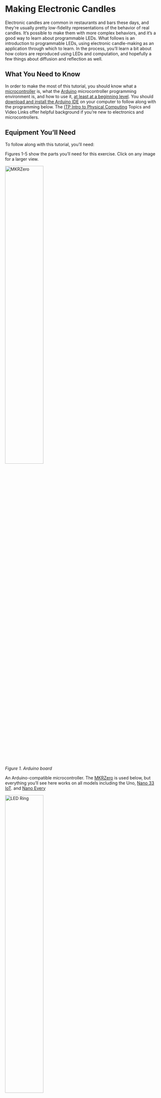 # Making Electronic Candles

Electronic candles are common in restaurants and bars these days, and they’re usually pretty low-fidelity representations of the behavior of real candles. It’s possible to make them with more complex behaviors, and it’s a good way to learn about programmable LEDs. What follows is an introduction to programmable LEDs, using electronic candle-making as an application through which to learn. In the process, you’ll learn a bit about how colors are reproduced using LEDs and computation, and hopefully a few things about diffusion and reflection as well.

## What You Need to Know

In order to make the most of this tutorial, you should know what a [microcontroller](https://itp.nyu.edu/physcomp/lessons/microcontrollers-the-basics/) is, what the [Arduino](https://www.arduino.cc/) microcontroller programming environment is, and how to use it, [at least at a beginning level](https://itp.nyu.edu/physcomp/labs/labs-arduino-digital-and-analog/digital-input-and-output-with-an-arduino/). You should [download and install the Arduino IDE](https://www.arduino.cc/en/Main/Software) on your computer to follow along with the programming below. The [ITP Intro to Physical Computing](https://itp.nyu.edu/physcomp/lessons/#Microcontroller_Fundamentals) Topics and Video Links offer helpful background if you’re new to electronics and microcontrollers.

## Equipment You’ll Need

To follow along with this tutorial, you’ll need:

Figures 1-5 show the parts you’ll need for this exercise. Click on any image for a larger view.

<a href="img/candles/MKRZero-e1530487647686.jpg" alt="MKRZero" width="75%" target="_blank"><img src="img/candles/MKRZero-e1530487647686.jpg" alt="MKRZero" width="50%"></a>

_Figure 1. Arduino board_

An Arduino-compatible microcontroller. The [MKRZero](https://store.arduino.cc/usa/arduino-mkrzero) is used below, but everything you’ll see here works on all models including the Uno, [Nano 33 IoT](https://store-usa.arduino.cc/products/arduino-nano-33-iot?selectedStore=us). and [Nano Every](https://store-usa.arduino.cc/products/arduino-nano-every)

<a href="img/candles/LED_ring.jpg" alt="LED Ring" width="75%" target="_blank"><img src="img/candles/LED_ring.jpg" alt="LED Ring" width="50%"></a>

_Figure 2. Programmable LED Ring or module_

a set of WorldSemi programmable LEDs, the WS2812/SK6812 types. You can buy these from many retailers. Adafruit’s [NeoPixel](https://www.adafruit.com/product/2226) line are all compatible, as are SparkFun’s [LilyPad Pixel Board](https://www.sparkfun.com/products/13264) Seeedstudio’s [WS2812 offerings](https://www.seeedstudio.com/s/ws2812.html),  and many others. Here is a [quickstart guide to the NeoPixel library](https://tigoe.github.io/LightProjects/WS281x/).


<a href="img/candles/breadboard_short-e1532116106284-150x150-1.jpeg" _target="blank"><img src="img/candles/breadboard_short-e1532116106284-150x150-1.jpeg" alt="Solderless Breadboard" height="75%"></a>

_Figure 3. Solderless Breadboard_

<a href="img/candles/hookup_wires.jpg" alt="Hookup wires" width="75%" target="_blank"><img src="img/candles/hookup_wires.jpg" alt="Hookup wires" width="50%"></a>

_Figure 3. Hookup wires_

<a href="img/candles/microUSB.jpg" alt="microUSB cable" width="75%" target="_blank"><img src="img/candles/microUSB.jpg" alt="microUSB cable" width="50%"></a>

_Figure 5. microUSB cable_

A solderless breadboard, some jumper wires, and a USB cable to match your Arduino.

You'll also need a personal computer with the Arduino software installed.

When you start making a housing for your candle, some material for diffusing and reflecting the light will be useful as well: paper, cloth, glass, plastic, whatever strikes your fancy.

## Candle Flames and Artificial Sources

If you watch a candle flame over time, you’ll see many colors in it: pale yellow-orange in the tip, fading to orange towards the base, with hints of blue or green near the wick; perhaps an orange or reddish color at the top of the wax of the candle. All of these blend together in the flame, more so when you see them reflected through a frosted candle base or on a nearby surface. A slight breeze will change the mixture of the colors and the rhythm of their change. These colors are made of different wavelengths of light, determined by the material that’s burning and the material through which it’s refracted or off of which it’s reflected. Re-creating this feeling using artificial light sources requires multiple sources mixed together. It can be done by controlling the color and intensity of multiple light-emitting diodes, or  LEDs, using a microcontroller, a tiny, simple computer used to control physical devices.

## Turning On The LEDs

To get started, download and install the [Arduino microcontroller integrated development environment (IDE)](https://www.arduino.cc/en/software) on your computer. From the IDE’s Tools menu, choose _Manage Libraries…_ then search for and install the Adafruit NeoPixel library. If you’re using the Nano 33 or any of the MKR boards you can use the Adafruit NeoPixel DMA library instead. The library manager will automatically install the library into the IDE.

There are many different models of Arduino and compatible microcontroller boards. Any of them will work for this exercise. Figures 6 through 8 show breadboard layouts for the MKR boards, the Nano boards, and the Uno.

<a href="img/candles/LabTemplate_bb.png" alt="Arduino Uno next to a breadboard" width="75%" target="_blank"><img src="img/candles/LabTemplate_bb.png" alt="Arduino Uno next to a breadboard" width="75%"></a>

_Figure 6. Arduino Uno next to a breadboard. Pin function numbers can be found at [this link](https://docs.arduino.cc/hardware/uno-rev3). Wires extend from the 5V and Ground pins of the Uno to the breadboard's vertical rows on the left hand side. These form voltage and ground buses. Wires connect the vertical rows on the left side with those on the right side so that both sides of the breadboard have voltage and ground buses._ 

If you’re using a MKR or Nano board or  plug it into a solderless breadboard as shown in Figures 7 and 8. Don’t leave it in the black foam in which it’s shipped. This foam is conductive foam, to protect the board during shipping, but it will damage the board if you power it while it’s in the foam. You can find typical breadboard layouts for the Uno, Nano, and MKR boards at [this link](https://itp.nyu.edu/physcomp/labs/breadboard-layouts/). 

<a href="img/candles/LabTemplateNanoShort_bb.png" alt="Arduino Nano 33 IoT mounted on a breadboard" width="75%" target="_blank"><img src="img/candles/LabTemplateNanoShort_bb.png" alt="Arduino nano on a breadboard" width="50%"></a>

_Figure 7. Arduino Nano 33 IoT mounted on a breadboard. Physical pins are numbered in a u shape from top left. Pin function numbers for the Nano 33 IoT can be found at [this link](https://docs.arduino.cc/hardware/nano-33-iot), and for the Nano Every at [this link](https://docs.arduino.cc/hardware/nano-every). The pin arrangement are the same for all Nanos. Wires extend from the 3.3V and Ground pins of the Nano (physical pins 2 and 14, respectively) to the breadboard's vertical rows on the left hand side. These form voltage and ground buses. Wires connect the vertical rows on the left side with those on the right side so that both sides of the breadboard have voltage and ground buses._ 

<a href="img/candles/MKR_bb.png" alt="Arduino MKR Zero mounted on a breadboard" width="50%" target="_blank"><img src="img/candles/MKR_bb.png" alt="Arduino MKR Zero on a breadboard" width="75%"></a>

_Figure 8. Arduino MKR Zero mounted on a breadboard. Physical pins are numbered in a u shape from top left. Pin function numbers for the MKR Zero can be found at [this link](https://docs.arduino.cc/hardware/mkr-zero). Wires extend from the 3.3V and Ground pins of the Nano (physical pins 26 and 25, respectively) to the breadboard's vertical rows on the right hand side. These form voltage and ground buses. Wires connect the vertical rows on the right side with those on the left side so that both sides of the breadboard have voltage and ground buses._ 

Once you’ve arranged your Arduino with a solderless breadboard, plug it into your computer’s USB port.

Now it’s time to light your first LED. Most Arduino and Arduino-compatible boards come with a built-in LED. Click the File menu, then Examples, then _01\. Basics_, then _Blink_. This will open a new file that looks something like this (Click the copy button in the code header to copy this code):

```
// the setup function runs once when you press reset or power the board
void setup() {
  // initialize digital pin LED_BUILTIN as an output.
  pinMode(LED_BUILTIN, OUTPUT);
}

// the loop function runs over and over again forever
void loop() {
  digitalWrite(LED_BUILTIN, HIGH); // turn the LED on (HIGH is the voltage level)
  delay(1000); // wait for a second
  digitalWrite(LED_BUILTIN, LOW); // turn the LED off by making the voltage LOW
  delay(1000); // wait for a second
}
```

Click the _Tools_ menu, then click _Board:_ and choose the name corresponding to your board. The MKRZero and Nano 33 IoT boards can be found under the _Arduino SAMD Boards_ submenu. The Nano Every is under _Arduino MegaAVR boards_. If your board is not in the menu, choose the Boards Manager from that same menu and search for the type of board you’re using and install it. 

When you’ve got the board selected, click the _Tools_ menu again, then click _Port:_ and choose the port with the name corresponding to your board. For example, the one shown in Figure 9 is called _/dev/cu.usbmodem14141 (Arduino MKRZERO)_.

Note: in the Arduino IDE version 2.0.0 and later, the board and port should show up in the board menu of the Sketch window as long as the IDE recognizes your board. Figure 10 shows the 2.0 Board/Port menu in the sketch window. 

<img src="img/candles/Tools_menu-1024x450.png" alt="tools menu of the Arduino IDE showing how to select the port to your connected Arduino" width="75%">

_Figure 9. Tools menu of the Arduino IDE_

<img src="img/candles/IDE-20-board-port-menu.png" alt="tools menu of the Arduino IDE showing how to select the port to your connected Arduino" width="75%">

_Figure 10. Board and port menu in the Sketch window of the Arduino IDE 2.0 and later._

When you’ve picked the right board and the right port, click the Upload button on the toolbar as shown in Figure 11. You can also type command-U (MacOS) or control-U (Windows):

[<img src="img/candles/upload_button.png" alt="location of upload button on the Arduino tool bar in the upper left corner. You can also type command-U (MacOS) or control-U (Windows)" width="75%">

_Figure 11. Upload button on the Arduino tool bar_

The IDE will now compile your Blink program to a binary file,  transfer it to the Arduino, and start running it. You should see the builtin LED on your board blinking, as seen in Video 1 below. Congratulations!

<a href="https://vimeo.com/277706585" target="_blank">Video 1: The LED Blinking on a MKRZero</a>

Controlling a few LEDs at a time on an Arduino is simple. You attach one leg of the LED (the longer leg, called the _anode_) to one of the input-output (I/O) pins through a 220-ohm resistor, attach the other leg (the shorter leg, or _cathode_) and apply voltage to the pin to turn the LED on. The `digitalWrite()` command does this. `digitalWrite(pinNumber, HIGH)` applies voltage, and `digitalWrite(pinNumber, LOW)` turns it off. Each LED is just one color, though. If you want to change the color of your light, you need multiple LEDs. To mix red, green, and blue into a range of colors, for example, you need three LEDs. Fortunately, you can buy components that have multiple LEDs in one package. A typical RGB LED might look like those in Figure 12:

[<img src="https://itp.nyu.edu/physcomp/wp-content/uploads/leds1.jpg" alt="Four LED components. The one on the right is an RGB LED and has 4 wires coming out of it. The others each have two wires.](https://itp.nyu.edu/physcomp/wp-content/uploads/leds1-300x200.jpg)" width="75%">

_Figure 12. Four LED components. The one on the right is an RGB LED. Note that it has four legs. It contains three LEDs in the one package. The long one is a common cathode. The three others are the anodes for the red, green, and blue LEDs in the package._

To control an RGB LED like the one shown on the right above, you need three I/O pins. The common cathode is attached to ground. As you can imagine, you run out of I/O pins fast if every LED needs its own pin. This is where **programmable LEDs** come in handy. Programmable LEDs are components containing an LED and a very limited processor to control them. They’re chained together so that you can control many of them from one I/O pin. Your microcontroller sends a series of electronic pulses on the I/O pin, and the string of programmable LEDs interprets the pulses to know which LED to turn on, and how bright. Each LED in the chain (for example, the ring shown in Figure 4 above) gets its own address, and you send pulses indicating the address, then the levels for each color channel at that address. This communication is a form of [serial communication](https://itp.nyu.edu/physcomp/lessons/#Serial_Communication), a common way that computers talk to each other. You can think of each LED as its own tiny computer, listening for messages from your master computer (your Arduino).

The programmable LEDs you’re using are a variant of [WorldSemi’s WS2812 LEDs](http://www.world-semi.com/products/index.html). They listen for a specific protocol set by the manufacturer, and you can send it from your microcontroller using the Adafruit NeoPixel library which you installed earlier. Disconnect your board from the computer _**(Always disconnect your microcontroller from power before changing the circuit!)**_ Then connect your programmable LED ring to the board as shown in Figure 13 below, with the voltage input pin of the LEDs attached to the Arduino’s Vcc, the GND pin attached to ground, and the DI pin attached to digital pin 5. You can use this same (programmable LED voltage, ground, and control on pin 5) arrangement on all Arduino models:

<img src="img/candles/MKRZero-Neopixel-1.png" alt="MKRZero attached to a breadboard along with a programmable LED ring" width="75%">

_Figure 13. MKRZero with programmable LED ring_

The current available from the microcontroller’s Vcc pin isn’t much, but it’s enough to supply seven or eight programmable LEDs. You’ll be controlling the LEDs from pin 5 of the microcontroller. Now open a new file in the IDE, and enter the following program (Click the copy button in the code header to copy this code):

```
#include <Adafruit_NeoPixel.h>
const int neoPixelPin = 5;  // control pin
const int pixelCount = 8;    // number of pixels

// set up strip:
Adafruit_NeoPixel strip = Adafruit_NeoPixel(pixelCount, neoPixelPin, NEO_GRB + NEO_KHZ800);

void setup() {
  strip.begin();    // initialize pixel strip
  strip.clear();    // turn all LEDs off
}

void loop() {
  int red = 255;   // set colors
  int green = 0;
  int blue = 0;

  // loop over all the pixels:
  for (int pixel = 0; pixel < pixelCount; pixel++) {
    strip.setPixelColor(pixel, red, green, blue);// set the color for this pixel
    delay(500);
    strip.show();    // refresh the strip
  }
  delay(1000);
  strip.clear(); 
}
```

If you want to test each of the LEDs and colors in a NeoPixel module, here is a [link to an example](https://github.com/tigoe/NeoPixel_examples/blob/main/NeoPixelTester/NeoPixelTester.ino) that cycles through red, green, blue, and white, one pixel at a time.

Video 2 below shows the LEDs of an addressable ring turning on in red, one at a time. The Arduino in that video is running the code above.

<a href="https://player.vimeo.com/video/277706645?h=7e206c39b5" target="_blank">Video 2: Programmable LEDs turning on one at a time</a>

This program contains the basic elements of any program for controlling neoPixel programmable LEDs:

1.  Include the library
2.  Set the I/O pin to control them from
3.  Set the number of programmable LEDs you plan to control
4.  Establish the group of LEDs as a set (`strip` in this case) and set its parameters
5.  Initialize the set of LEDs in the `setup()` function
6.  In the main loop, use `strip.setPixelColor()` to change the color of any given LED. Each channel’s brightness ranges from 0-255.
7.  refresh the whole set of LEDs with `strip.show()`

Although the LEDs you’re using are likely just RGB LEDs, they’re not your only option. Programmable LEDs come in other options.  RGB+white and white-white-amber (WWA), which have a cool white, a warm white, and an amber LED, are available as well.  And the NeoPixel library isn’t your only option for programming them. More experienced coders may want to look at the [FastLED library](http://fastled.io/), or the [light\_WS2812 library](https://github.com/cpldcpu/light_ws2812). Most of the libraries will follow the same pattern of control shown above.

The magic in creating movement, color change, and animation lies in how you time the changes between colors of each given LED.  Play around with these parameters in the previous program and try a few variations of your own, to see what you can do. Try making your LED fade from orange (which is a combination of red and green and blue, like 191, 104, 38) to a yellow (something like 205, 206, 36). Try writing a program to turn each of the LEDs in the ring a different color found in the candle flame.

_Note:_ the RGB color scheme used to set colors in web pages is identical to the scheme you use to set colors for these LEDs. Red, green, and blue are often encoded as hexadecimal numbers, so a string like 205, 206, 36 would be 0xCD, 0xCE, 0x24, usually written as #CDCE24 in HTML.

## Color Rendering With LEDs

Now that you can control your LEDs, it’s time to think about the colors in those candles again. How can you make the best fade from red to orange to yellow, with occasional flashes of blue or green?

LEDs emit different colors depending on the material from which they’re made. LEDs are made from materials like gallium arsenide, silicon carbide, gallium indium nitride, and others, mixed together in different ratios. [Electronics Tutorials](https://www.electronics-tutorials.ws/diode/diode_8.html) has a nice chart showing the common materials for different colors. What this means is that to recreate the flame colors, you need to find LEDs that produce the right wavelengths as the materials in your original candle, or you need to find LEDs that can mix together to give more or less the colors you want.  You can enhance the look by using reflectors and diffusers that highlight the colors you want, but you can’t reflect a color that’s not there to begin with. So the color range of your sources is important. In fact, artificial sources are rated by their **color rendering index (CRI)**, which is a measure of how well a given light source renders the colors of an object.

Most LED sources re-create a wide color spectrum by combining color sources that are spread across the color spectrum like the ones you have here: red, green and blue. Some sources will include a white LED as well.  Some specialty sources will include more than just these colors. For example, white LED lights commonly come in multiple variants of white to support fading the **color temperature** of the light. Color temperature refers to the warmth or coolness of a light source. The Kelvin scale for color temperature ranges from 1,500k– 2,000k for warm reddish sources to 2,500k– 3,000k for amber and yellowish sources to 3,000– 4,000k for so-called “natural” white sources (analogous to incandescent light blulbs) to 4,000k– 6,500k for cool blue whites and 6,500k and higher for sky blues. The higher the Kelvin temperature, the cooler the hue.

The ability to render a wide range of colors is a competitive advantage for lighting manufacturers. For example, ETC Theatre Lighting makes [sources with seven LED colors](https://www.etcconnect.com/Products/Entertainment-Fixtures/Desire-D40/Features.aspx), to create as wide a range of color rendering as possible. They know that stage lighting designers are used to working with a range of color, from the subtle warm glow of an incandescent source as it fades out to the harsh greenish-white glare of an arc lamp, and they design their lights to re-create these conditions.

## Color Models

When you think about mixing colors, you need a way to organize the colors so you can think about how to move from one color to another. Rune Madsen has an excellent chapter on color models and color spaces in his book [_Programming Design Systems_](https://programmingdesignsystems.com/) which I’ll borrow from here.  A **color model** is a representation of the color spectrum in multiple dimensions, depending on the parameters that you have to represent the spectrum. For example the **RGB color model** represents the color spectrum on three axes: red, green blue. This is the most commonly used model for lighting and for computer screens, which are made of lighting pixels. See Madsen’s [interactive model for RGB](https://programmingdesignsystems.com/color/color-models-and-color-spaces/index.html#rgb-cube) to visualize this. Printers often use a **CMYK color model**, in which color is represented on four axes, cyan, magenta, yellow, and black, for the ink colors often used in printing.

The RGB color model makes sense when you’re mixing red, green, and blue sources to make a color, but it can be challenging when you want to describe the changing hues of a source like a candle. For example, fading from yellow to orange to red and back requires you to mix red, green, and blue simultaneously to stay in the red-to-orange-to-yellow range. When changing between different hues, the **Hue-Saturation-Intensity (HSI)** is easier to work with. The HSI model maps [hue on a color cylinder](https://programmingdesignsystems.com/color/color-models-and-color-spaces/index.html#hsl-cylinder). Saturation of the color is mapped from no saturation (white) at the center of the circle to full saturation at the edge, and intensity, or brightness, is mapped in a third dimension.HSI is a variation on another model, **Hue-Saturation-Lightness (HSL)**. The **Hue-Saturation-Value (HSV) color model** is also similar, but the [height of the cylinder is intensity of color](https://programmingdesignsystems.com/color/color-models-and-color-spaces/index.html#hsv-cylinder), not intensity. When you’re thinking about changing colors of light, you often describe what you want using an HSL color model, as the description of the candle above does.

When your light sources have RGB controls but you want to describe your program using HSI, you have to convert from one to the other. This is what computers are good for. To convert between HSI and RGB, you could do the math yourself, or [use a color conversion calculator](http://colorizer.org/), or you could use the color conversion functions in the NeoPixel library. These functions do the math for you on the Arduino.

Here’s an example that uses the color conversion functions to fade from red to orange. Note how it requires changing only one number, the hue, even though that results in a change to red, green, and blue simultaneously. The code can also be found in this [gitHub repository](https://github.com/tigoe/NeoPixel_examples/tree/master/NeoPixelCandle0001):

```
#include <Adafruit_NeoPixel.h>

const int neoPixelPin = 5;  // control pin
const int pixelCount = 7;   // number of pixels
int change = 10;             // increment to change hue by

// set up strip:
Adafruit_NeoPixel strip = Adafruit_NeoPixel(pixelCount, neoPixelPin, NEO_GRBW + NEO_KHZ800);

int h = 1000;  // hue
int s = 255;  // saturation
int i = 255;  // intensity

void setup() {
  strip.begin();  // initialize pixel strip
  strip.clear();  // turn all LEDs off
  strip.show();   // update strip
}

void loop() {
  // create a single color from hue, sat, intensity:
  long color = strip.ColorHSV(h, s, i);

  // loop over all the pixels:
  for (int pixel = 0; pixel < pixelCount; pixel++) {
    strip.setPixelColor(pixel, color);
    strip.show();  // update the strip
    delay(100);
  }

  // increment hue to fade from red (0) to reddish orange (15) and back:
  h = h + change;
  if (h < 0 || h > 2400) {
    change = -change;
  }
}
```

The HSV color space makes it much easier to change individual colors across a range of hues without having to work out the color mixing to RGB yourself. Video 3 shows the program in action.

<a href="https://player.vimeo.com/video/277706591?h=4550d579f1" target="_blank">Video 3. A ring of programmable LEDs fading from red to orange</a>

Try modifying the program above to create different hues, and then write your own program to fade between them.

## Reflection, Refraction, Diffusion and Design

Making a light is more than just turning on and off the LEDs. It’s about the surfaces through which the light is refracted, and off which it’s reflected. What makes any light interesting, in the end, is what it illuminates, and how it does it. There are a few constraints that can be useful in thinking about this:

-   Pick your  color palette and work with it. A color palette sets the mood. Rainbow color scrolling is not a design choice, it’s a default program for programmable LEDs. If you’re not confident, start with a tool like [color.adobe.com](https://color.adobe.com/explore/?filter=most-popular&time=month) to make a color scheme.
-   Don’t show the source: diffuse it, reflect it, or redirect it in some way or another. Notice how the videos above do not show the LEDs themselves, only their reflection off paper. This is much more pleasing to the eye than looking at the sources directly.
-   Draw attention to the light on the subject, not the light itself

## A Few Examples

The first two videos belows give you some ideas for what’s possible with programmable LEDs. Video 4 shows one of these programmable pixel rings inside a hand-crafted tea candle holder made from glazed ceramic. The glaze of the ceramic makes a nice reflection. 

<a href="https://player.vimeo.com/video/278016455" target="_blank">Video 4. A NeoPixel ring fading in a candle holder. Video by Denise Hand.</a>


<a href="https://player.vimeo.com/video/278016480" target="_blank">Video 5. A NeoPixel ring fading in a candle holder. This view shows the interior of the candle holder. Video by Denise Hand</a>

In the videos 6 and 7, notice how the bristles of the paint brush blur the light and spread it out so that, in the second video, you don’t notice the LEDs at all, only the candle flame shape that it forms. Strong lines in a diffusion spread the light perpendicular to the direction of the lines, so the bristles in these videos help to spread the light here horizontally, blurring the distinction between one pixel and the next.

<a href="https://www.instagram.com/p/BQHqdKDAhuR/" target="_blank">Video 6. A paintbrush diffusing LEDs. Video by Hayeon Hwang</a>

<a href="https://www.instagram.com/p/BQPm1L5ARls/" target="_blank">Video 7. A paintbrush diffusing LEDs. This one has the bristles upright and looks more like a candle with a flame on top. Video by Hayeon Hwang</a>

Video 8 uses [dichroic filters](https://www.decorativefilm.com/3m-fasara-dichroic-and-speciality),  thin films which selectively pass a small range of colors of light while reflecting other colors. The contrast of the deep purple light passed through the filter and reflected off the wall with the bright white light in the center creates drama.

  
<a href="https://www.instagram.com/p/BSibfEigSb8/" target="_blank">Video 8. Dichroic film diffusing an LED. The dichroic film makes a rainbow of colors from white light. Video by Hayeon Hwang</a>

In video 9, a thick sheet of paper with holes blocks most (though not all) of the light, and allows some through to be further diffused by a lightweight silk material. The combination creates a sense of depth, and the light coming through the silk feels ephemeral compared the the more solid light of the inner polka-dot cylinder. This soft, out-of-focus [bokeh light](https://photographylife.com/what-is-bokeh) is a popular photographic trope.

  
<a href="https://www.instagram.com/p/BRpRV9Egdbv/" target="_blank">Video 9. Bokeh light candle. Video by Hayeon Hwang</a>

Video 10 is a candle that uses a wooden holder with holes, and creates a nice movement through variable changes in the LEDs. Since they change at varying speeds, the candle feels more “flickery”  and lively than some of the other candles:

<a href="https://player.vimeo.com/video/203957964" target="_blank">Video 10. Wooden candle holder by Rushali Paratey</a>